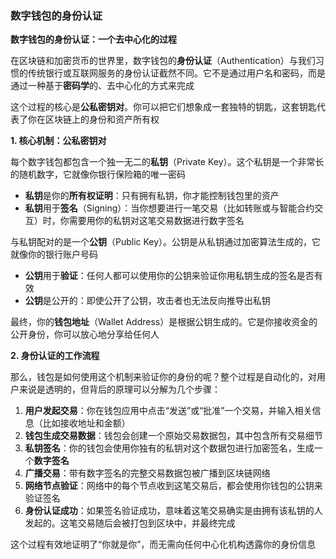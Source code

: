 ### 数字钱包的身份认证

**数字钱包的身份认证：一个去中心化的过程**

在区块链和加密货币的世界里，数字钱包的**身份认证**（Authentication）与我们习惯的传统银行或互联网服务的身份认证截然不同。它不是通过用户名和密码，而是通过一种基于**密码学**的、去中心化的方式来完成

这个过程的核心是**公私密钥对**。你可以把它们想象成一套独特的钥匙，这套钥匙代表了你在区块链上的身份和资产所有权

**1. 核心机制：公私密钥对**

每个数字钱包都包含一个独一无二的**私钥**（Private Key）。这个私钥是一个非常长的随机数字，它就像你银行保险箱的唯一密码

- **私钥**是你的**所有权证明**：只有拥有私钥，你才能控制钱包里的资产
- **私钥**用于**签名**（Signing）：当你想要进行一笔交易（比如转账或与智能合约交互）时，你需要用你的私钥对这笔交易数据进行数字签名

与私钥配对的是一个**公钥**（Public Key）。公钥是从私钥通过加密算法生成的，它就像你的银行账户号码

- **公钥**用于**验证**：任何人都可以使用你的公钥来验证你用私钥生成的签名是否有效
- **公钥**是公开的：即使公开了公钥，攻击者也无法反向推导出私钥

最终，你的**钱包地址**（Wallet Address）是根据公钥生成的。它是你接收资金的公开身份，你可以放心地分享给任何人

**2. 身份认证的工作流程**

那么，钱包是如何使用这个机制来验证你的身份的呢？整个过程是自动化的，对用户来说是透明的，但背后的原理可以分解为几个步骤：

1. **用户发起交易**：你在钱包应用中点击“发送”或“批准”一个交易，并输入相关信息（比如接收地址和金额）
2. **钱包生成交易数据**：钱包会创建一个原始交易数据包，其中包含所有交易细节
3. **私钥签名**：你的钱包会使用你独有的私钥对这个数据包进行加密签名，生成一个**数字签名**
4. **广播交易**：带有数字签名的完整交易数据包被广播到区块链网络
5. **网络节点验证**：网络中的每个节点收到这笔交易后，都会使用你钱包的公钥来验证签名
6. **身份认证成功**：如果签名验证成功，意味着这笔交易确实是由拥有该私钥的人发起的。这笔交易随后会被打包到区块中，并最终完成

这个过程有效地证明了“你就是你”，而无需向任何中心化机构透露你的身份信息
